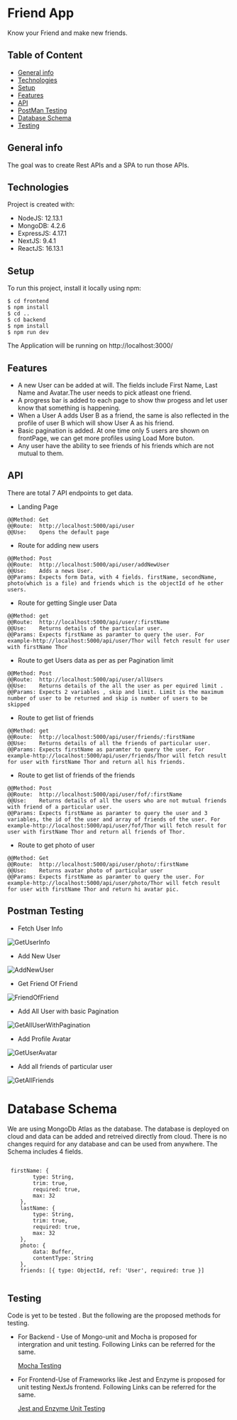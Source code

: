 # Friend App
Know your Friend and  make new friends.

## Table of Content
* [General info](#general-info)
* [Technologies](#technologies)
* [Setup](#setup)
* [Features](#features)
* [API](#api)
* [PostMan Testing](#postman-testing)
* [Database Schema](#database-schema)
* [Testing](#testing)

## General info
The goal was to create Rest APIs and a SPA to run those APIs.

## Technologies
Project is created with:
* NodeJS: 12.13.1
* MongoDB: 4.2.6
* ExpressJS: 4.17.1
* NextJS: 9.4.1
* ReactJS: 16.13.1

## Setup
To run this project, install it locally using npm:

```
$ cd frontend
$ npm install
$ cd ..
$ cd backend
$ npm install
$ npm run dev

```
The Application will be running on http://localhost:3000/

## Features 

* A new User can be added at will. The fields include First Name, Last Name and Avatar.The user needs to pick atleast one friend.
* A progress bar is added to each page to show thw progess and let user know that something is happening.
* When a User A adds User B as a friend, the same is also reflected in the profile of user B which will show User A as his friend.
* Basic pagination is added. At one time only 5 users are shown on frontPage, we can get more profiles using Load More buton.
* Any user have the ability to see friends of his friends which are not mutual to them.



## API

There are total 7 API endpoints to get data.

* Landing Page

```
@@Method: Get 
@@Route:  http://localhost:5000/api/user
@@Use:    Opens the default page
```

* Route for adding new users

```
@@Method: Post 
@@Route:  http://localhost:5000/api/user/addNewUser
@@Use:    Adds a news User.
@@Params: Expects form Data, with 4 fields. firstName, secondName, photo(which is a file) and friends which is the objectId of he other users.

```

* Route for getting Single user Data

```
@@Method: get 
@@Route:  http://localhost:5000/api/user/:firstName
@@Use:    Returns details of the particular user.
@@Params: Expects firstName as paramter to query the user. For example-http://localhost:5000/api/user/Thor will fetch result for user with firstName Thor

```

* Route to get Users data as per as per Pagination limit

```
@@Method: Post 
@@Route:  http://localhost:5000/api/user/allUsers
@@Use:    Returns details of the all the user as per equired limit .
@@Params: Expects 2 variables , skip and limit. Limit is the maximum number of user to be returned and skip is number of users to be skipped

```

* Route to get list of friends

```
@@Method: get 
@@Route:  http://localhost:5000/api/user/friends/:firstName
@@Use:    Returns details of all the friends of particular user.
@@Params: Expects firstName as paramter to query the user. For example-http://localhost:5000/api/user/friends/Thor will fetch result for user with firstName Thor and return all his friends.

```

* Route to get list of friends of the friends

```
@@Method: Post 
@@Route:  http://localhost:5000/api/user/fof/:firstName
@@Use:    Returns details of all the users who are not mutual friends with friend of a particular user.
@@Params: Expects firstName as paramter to query the user and 3 variables, the id of the user and array of friends of the user. For example-http://localhost:5000/api/user/fof/Thor will fetch result for user with firstName Thor and return all friends of Thor.

```

* Route to get photo of user

```
@@Method: Get 
@@Route:  http://localhost:5000/api/user/photo/:firstName
@@Use:    Returns avatar photo of particular user
@@Params: Expects firstName as paramter to query the user. For example-http://localhost:5000/api/user/photo/Thor will fetch result for user with firstName Thor and return hi avatar pic.

```

## Postman Testing

* Fetch User Info

![GetUserInfo](Images/GetUserInfo.png)


* Add New User

![AddNewUser](Images/AddNewUser.png)


* Get Friend Of Friend

![FriendOfFriend](Images/FriendOfFriend.png)


* Add All User with basic Pagination

![GetAllUserWithPagination](Images/GetAllUserWithPagination.png)


* Add Profile Avatar

![GetUserAvatar](Images/GetUserAvatar.png)


* Add all friends of particular user

![GetAllFriends](Images/GetAllFriends.png)


# Database Schema

We are using MongoDb Atlas  as the database. The database is deployed on cloud and data can be added and retreived directly from cloud. There is no changes requird for any database and can be used from anywhere.
The Schema includes 4 fields.

```

 firstName: {
        type: String,
        trim: true,
        required: true,
        max: 32
    },
    lastName: {
        type: String,
        trim: true,
        required: true,
        max: 32
    },
    photo: {
        data: Buffer,
        contentType: String
    },
    friends: [{ type: ObjectId, ref: 'User', required: true }]
    
```

## Testing

Code is yet to be tested . But the following are the proposed methods for testing.

* For Backend - Use of Mongo-unit and Mocha is proposed for intergration and unit testing.
  Following Links can be referred for the same.
  
  [Mocha Testing](https://blog.bitsrc.io/build-a-unit-testing-suite-with-mocha-and-mongoose-eba06c3b3625)
  

* For Frontend-Use of Frameworks like  Jest and Enzyme is proposed for unit testing NextJs frontend.
  Following Links can be referred for the same.
  
  [Jest and Enzyme Unit Testing](https://medium.com/@miiny/unit-test-next-js-with-jest-and-enzyme-5b305a8e29fe)

  

